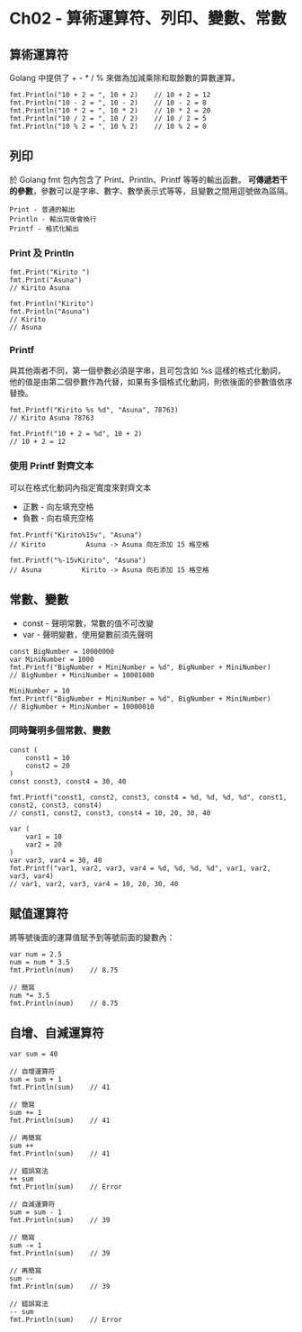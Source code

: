 # Ch02 - 算術運算符、列印、變數、常數

## 算術運算符
Golang 中提供了 + - * / % 來做為加減乘除和取餘數的算數運算。
```go=
fmt.Println("10 + 2 = ", 10 + 2)	// 10 + 2 = 12
fmt.Println("10 - 2 = ", 10 - 2)	// 10 - 2 = 8
fmt.Println("10 * 2 = ", 10 * 2)	// 10 * 2 = 20
fmt.Println("10 / 2 = ", 10 / 2)	// 10 / 2 = 5
fmt.Println("10 % 2 = ", 10 % 2)	// 10 % 2 = 0
```

## 列印
於 Golang fmt 包內包含了 Print、Println、Printf 等等的輸出函數。
**可傳遞若干的參數**，參數可以是字串、數字、數學表示式等等，且變數之間用逗號做為區隔。
```
Print - 普通的輸出
Println - 輸出完後會換行
Printf - 格式化輸出
```
### Print 及 Println
```go=
fmt.Print("Kirito ")
fmt.Print("Asuna")
// Kirito Asuna

fmt.Println("Kirito")
fmt.Println("Asuna")
// Kirito
// Asuna
```
### Printf
與其他兩者不同，第一個參數必須是字串，且可包含如 %s 這樣的格式化動詞，他的值是由第二個參數作為代替，如果有多個格式化動詞，則依後面的參數值依序替換。
```go=
fmt.Printf("Kirito %s %d", "Asuna", 78763)
// Kirito Asuna 78763

fmt.Printf("10 + 2 = %d", 10 + 2)
// 10 + 2 = 12
```
### 使用 Printf 對齊文本
可以在格式化動詞內指定寬度來對齊文本
* 正數 - 向左填充空格
* 負數 - 向右填充空格
```go=
fmt.Printf("Kirito%15v", "Asuna")
// Kirito          Asuna -> Asuna 向左添加 15 格空格

fmt.Printf("%-15vKirito", "Asuna")
// Asuna          Kirito -> Asuna 向右添加 15 格空格
```

## 常數、變數
* const - 聲明常數，常數的值不可改變
* var - 聲明變數，使用變數前須先聲明
```go=
const BigNumber = 10000000
var MiniNumber = 1000
fmt.Printf("BigNumber + MiniNumber = %d", BigNumber + MiniNumber)
// BigNumber + MiniNumber = 10001000

MiniNumber = 10
fmt.Printf("BigNumber + MiniNumber = %d", BigNumber + MiniNumber)
// BigNumber + MiniNumber = 10000010
```

### 同時聲明多個常數、變數
```go=
const (
    const1 = 10
    const2 = 20
)
const const3, const4 = 30, 40

fmt.Printf("const1, const2, const3, const4 = %d, %d, %d, %d", const1, const2, const3, const4)
// const1, const2, const3, const4 = 10, 20, 30, 40

var (
    var1 = 10
    var2 = 20
)
var var3, var4 = 30, 40
fmt.Printf("var1, var2, var3, var4 = %d, %d, %d, %d", var1, var2, var3, var4)
// var1, var2, var3, var4 = 10, 20, 30, 40
```

## 賦值運算符
將等號後面的運算值賦予到等號前面的變數內：
```go=
var num = 2.5
num = num * 3.5
fmt.Println(num)    // 8.75

// 簡寫
num *= 3.5
fmt.Println(num)    // 8.75
```

## 自增、自減運算符
```go=
var sum = 40

// 自增運算符
sum = sum + 1
fmt.Println(sum)	// 41

// 簡寫
sum += 1
fmt.Println(sum)	// 41

// 再簡寫
sum ++
fmt.Println(sum)	// 41

// 錯誤寫法
++ sum
fmt.Println(sum)	// Error

// 自減運算符
sum = sum - 1
fmt.Println(sum)	// 39

// 簡寫
sum -= 1
fmt.Println(sum)	// 39

// 再簡寫
sum --
fmt.Println(sum)	// 39

// 錯誤寫法
-- sum
fmt.Println(sum)	// Error
```